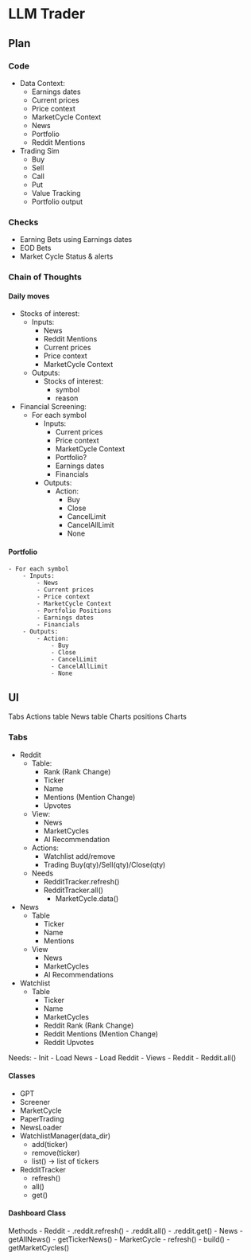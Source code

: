 # LLM Trader

## Plan
### Code

- Data Context:
    - Earnings dates
    - Current prices
    - Price context
    - MarketCycle Context
    - News
    - Portfolio
    - Reddit Mentions
- Trading Sim
    - Buy
    - Sell
    - Call
    - Put
    - Value Tracking
    - Portfolio output

### Checks

- Earning Bets using Earnings dates
- EOD Bets
- Market Cycle Status & alerts

### Chain of Thoughts

#### Daily moves

- Stocks of interest:
    - Inputs:
        - News
        - Reddit Mentions
        - Current prices
        - Price context
        - MarketCycle Context
    - Outputs:
        - Stocks of interest:
            - symbol
            - reason
- Financial Screening:
    - For each symbol
        - Inputs:
            - Current prices
            - Price context
            - MarketCycle Context
            - Portfolio?
            - Earnings dates
            - Financials
        - Outputs:
            - Action:
                - Buy
                - Close
                - CancelLimit
                - CancelAllLimit
                - None

#### Portfolio
    - For each symbol
        - Inputs:
            - News
            - Current prices
            - Price context
            - MarketCycle Context
            - Portfolio Positions
            - Earnings dates
            - Financials
        - Outputs:
            - Action:
                - Buy
                - Close
                - CancelLimit
                - CancelAllLimit
                - None

## UI

Tabs        Actions
table       News
table       Charts
positions   Charts

### Tabs

- Reddit
    - Table:
        - Rank (Rank Change)
        - Ticker
        - Name
        - Mentions (Mention Change)
        - Upvotes
    - View:
        - News
        - MarketCycles
        - AI Recommendation
    - Actions:
        - Watchlist add/remove
        - Trading Buy(qty)/Sell(qty)/Close(qty)
    - Needs
        - RedditTracker.refresh()
        - RedditTracker.all()
            - MarketCycle.data()
- News
    - Table
        - Ticker
        - Name
        - Mentions
    - View
        - News
        - MarketCycles
        - AI Recommendations
- Watchlist
    - Table
        - Ticker
        - Name
        - MarketCycles
        - Reddit Rank (Rank Change)
        - Reddit Mentions (Mention Change)
        - Reddit Upvotes

Needs:
    - Init
        - Load News
        - Load Reddit
    - Views
        - Reddit
            - Reddit.all()

#### Classes

- GPT
- Screener
- MarketCycle
- PaperTrading
- NewsLoader
- WatchlistManager(data_dir)
    - add(ticker)
    - remove(ticker)
    - list() -> list of tickers
- RedditTracker
    - refresh()
    - all()
    - get()

#### Dashboard Class

Methods
    - Reddit
        - .reddit.refresh()
        - .reddit.all()
        - .reddit.get()
    - News
        - getAllNews()
        - getTickerNews()
    - MarketCycle
        - refresh()
        - build()
        - getMarketCycles()